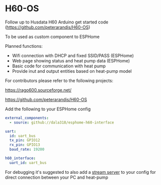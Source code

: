 # H60-OS
Follow up to Husdata H60 Arduino get started code (https://github.com/peterarandis/H60-OS)

To be used as custom component to ESPHome

Planned functions:
  - Wifi connection with DHCP and fixed SSID/PASS (ESPHome)
  - Web page showing status and heat pump data (ESPHome)
  - Basic code for communication with heat pump
  - Provide inut and output entities based on heat-pump model

For contributors please refer to the following projects:

https://rago600.sourceforge.net/

https://github.com/peterarandis/H60-OS

Add the following to your ESPHome config

```yaml
external_components:
  - source: github://dala318/esphome-h60-interface

uart:
  id: uart_bus
  tx_pin: GPIO12
  rx_pin: GPIO13
  baud_rate: 19200

h60_interface:
  uart_id: uart_bus
```

For debugging it's suggested to also add a [stream server](https://github.com/oxan/esphome-stream-server) to your config for direct connection between your PC and heat-pump
